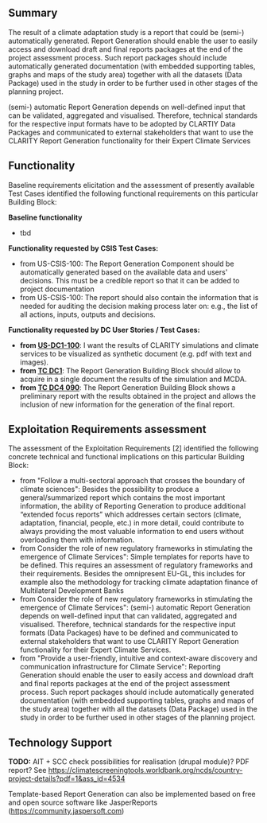 ## Summary

The result of a climate adaptation study is a report that could be (semi-) automatically generated. Report Generation should enable the user to easily access and download draft and final reports packages at the end of the project assessment process. Such report packages should include automatically generated documentation (with embedded supporting tables, graphs and maps of the study area) together with all the datasets (Data Package) used in the study in order to be further used in other stages of the planning project.

(semi-) automatic Report Generation depends on well-defined input that can be validated, aggregated and visualised. Therefore, technical standards for the respective input formats have to be adopted by CLARTIY Data Packages and communicated to external stakeholders that want to use the CLARITY Report Generation functionality for their Expert Climate Services

## Functionality

Baseline requirements elicitation and the assessment of presently available Test Cases identified the following functional requirements on this particular Building Block:

**Baseline functionality**

- tbd

**Functionality requested by CSIS Test Cases:**

- from US-CSIS-100: The Report Generation Component should be automatically generated based on the available data and users' decisions. This must be a credible report so that it can be added to project documentation
- from US-CSIS-100: The report should also contain the information that is needed for auditing the decision making process later on: e.g., the list of all actions, inputs, outputs and decisions.

**Functionality requested by DC User Stories / Test Cases:**

- **from [US-DC1-100](http://cat.clarity-h2020.eu/content/us-dc1-160-climate-adaptive-planning%C2%A0-display-results-2)**: I want the results of CLARITY simulations and climate services to be visualized as synthetic document (e.g. pdf with text and images).
- **from [TC DC1](http://cat.clarity-h2020.eu/node/791)**: The Report Generation Building Block should allow to acquire in a single document the results of the simulation and MCDA.
- **from [TC DC4 090](http://cat.clarity-h2020.eu/node/990/)**: The Report Generation Building Block shows a preliminary report with the results obtained in the project and allows the inclusion of new information for the generation of the final report.

## Exploitation Requirements assessment

The assessment of the Exploitation Requirements [2] identified the following concrete technical and functional implications on this particular Building Block:

- from "Follow a multi-sectoral approach that crosses the boundary of climate sciences": Besides the possibility to produce a general/summarized report which contains the most important information, the ability of Reporting Generation to produce additional “extended focus reports” which addresses certain sectors (climate, adaptation, financial, people, etc.) in more detail, could contribute to always providing the most valuable information to end users without overloading them with information.
- from Consider the role of new regulatory frameworks in stimulating the emergence of Climate Services": Simple templates for reports have to be defined. This requires an assessment of regulatory frameworks and their requirements. Besides the omnipresent EU-GL, this includes for example also the methodology for tracking climate adaptation finance of Multilateral Development Banks
- from Consider the role of new regulatory frameworks in stimulating the emergence of Climate Services": (semi-) automatic Report Generation depends on well-defined input that can validated, aggregated and visualised. Therefore, technical standards for the respective input formats (Data Packages) have to be defined and communicated to external stakeholders that want to use CLARITY Report Generation functionality for their Expert Climate Services.
- from "Provide a user-friendly, intuitive and context-aware discovery and communication infrastructure for Climate Service": Reporting Generation should enable the user to easily access and download draft and final reports packages at the end of the project assessment process. Such report packages should include automatically generated documentation (with embedded supporting tables, graphs and maps of the study area) together with all the datasets (Data Package) used in the study in order to be further used in other stages of the planning project.



## Technology Support


**TODO:** AIT + SCC check possibilities for realisation (drupal module)? PDF report?
See https://climatescreeningtools.worldbank.org/ncds/country-project-details?pdf=1&ass_id=4534

Template-based Report Generation can also be implemented based on free and open source software like JasperReports (https://community.jaspersoft.com)
